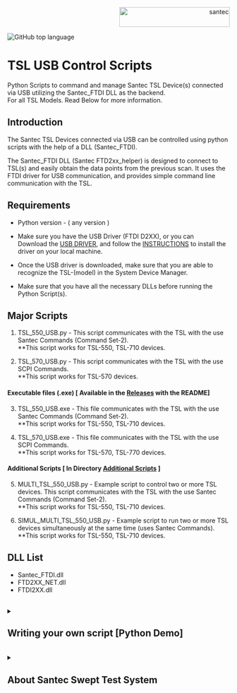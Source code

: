 <p align="right"> <a href="https://www.santec.com/jp/" target="_blank" rel="noreferrer"> <img src="https://www.santec.com/dcms_media/image/common_logo01.png" alt="santec" 
  width="250" height="45"/> </a> </p>

![GitHub top language](https://img.shields.io/github/languages/top/santec-corporation/TSL_USB_Control_Scripts?color=blue)


<h1>TSL USB Control Scripts</h1>

Python Scripts to command and manage Santec TSL Device(s) connected via USB utilizing the Santec_FTDI DLL as the backend. <br>
For all TSL Models. Read Below for more information.


<h2>Introduction</h2>

The Santec TSL Devices connected via USB can be controlled using python scripts with the help of a DLL (Santec_FTDI).

The Santec_FTDI DLL (Santec FTD2xx_helper) is designed to connect to TSL(s) and easily obtain the data points from the previous scan. It uses the FTDI driver for USB communication, and provides simple command line communication with the TSL.


<h2>Requirements</h2>

  - Python version - ( any version )

  - Make sure you have the USB Driver (FTDI D2XX), or you can<br>
    Download the [USB DRIVER](https://downloads.santec.com/files/downloadfile/6dbd36cd-a29e-4ca0-a894-8ba4e4fdf0c5), and follow the [INSTRUCTIONS](https://github.com/santec-corporation/TSL_USB_Control_Scripts/blob/ea5c7f016f391d65151b16d61111f892415adb49/DLL/USB_Driver_Installation.pdf) to install the driver on your local machine.

  - Once the USB driver is downloaded, make sure that you are able to recognize the TSL-(model) in the System Device Manager.

  - Make sure that you have all the necessary DLLs before running the Python Script(s).



<h2>Major Scripts</h2>

  1) TSL_550_USB.py  -  This script communicates with the TSL with the use Santec Commands (Command Set-2). <br>
**This script works for TSL-550, TSL-710 devices.

  2) TSL_570_USB.py  -  This script communicates with the TSL with the use SCPI Commands. <br>
**This script works for TSL-570 devices.


  #### Executable files (.exe)  [ Available in the [Releases](https://github.com/santec-corporation/TSL_USB_Control_Scripts/releases) with the README]
  3) TSL_550_USB.exe  -  This file communicates with the TSL with the use Santec Commands (Command Set-2). <br>
**This script works for TSL-550, TSL-710 devices.

  4) TSL_570_USB.exe  -  This file communicates with the TSL with the use SCPI Commands. <br>
**This script works for TSL-570, TSL-770 devices.


  #### Additional Scripts [ In Directory [Additional Scripts](https://github.com/santec-corporation/TSL_USB_Control_Scripts/tree/89912792db0268fdf18e949810e1efa820066026/Additional%20Scripts) ]
  
  5) MULTI_TSL_550_USB.py  -  Example script to control two or more TSL devices. This script communicates with the TSL with the use Santec Commands (Command Set-2). <br>
**This script works for TSL-550, TSL-710 devices.

  6) SIMUL_MULTI_TSL_550_USB.py  -  Example script to run two or more TSL devices simultaneously at the same time (uses Santec Commands). <br>
**This script works for TSL-550, TSL-710 devices.


<h2>DLL List</h2>

  - Santec_FTDI.dll
  - FTD2XX_NET.dll
  - FTDI2XX.dll
<br>

<details>
<summary><h2>Writing your own script [Python Demo]</h2> </summary>

1) Make sure that the DLL directory containing all the three DLLs in the same directory as your script.

2) Accessing the DLL,
    ```python
    assembly_path = r".\DLL"                                                
    sys.path.append(assembly_path)
    ref = clr.AddReference(r"Santec_FTDI")
    ```

3) Importing the namespace and creating an instance to the main class,
    ```python
    import Santec_FTDI as ftdi              # Santec_FTDI is the main namespace
    
    TSL = ftdi.FTD2xx_helper()              # TSL is an instance to the class FTD2xx_helper
    ```

4) To print the list of connected TSLs with their information (mainly Serial Number),
    Using the properties of the DLL (check the README of the DLL directory for more info)
    ```python
    for i in range(TSL.numDevices):
        print("Device Index: {}".format(i))
        print("Type: {}".format(TSL.ftdiDeviceList[i].Type))
        print("ID: {:x}".format(TSL.ftdiDeviceList[i].ID))
        print("Location ID: {:x}".format(TSL.ftdiDeviceList[i].LocId))
        print("Serial Number: {}".format(TSL.ftdiDeviceList[i].SerialNumber))
        print("Description: {}".format(TSL.ftdiDeviceList[i].Description))
        print("")
    ```

5) Creating a new instance to initialize and control the specific TSL device by passing the Serial Number as a parameter,
    ```python
    TSL = ftdi.FTD2xx_helper('15070009')        # Replace the with the Instrument Serial Number
    ```
    If you have more than one TSL connected,
    ```python
    TSL1 = ftdi.FTD2xx_helper('15070009')       # Replace the with the Instrument Serial Number
    TSL2 = ftdi.FTD2xx_helper('18060009')       # Replace the with the Instrument Serial Number
    .
    .
    TSLn = ftdi.FTD2xx_helper('00000000')
    ```

6) Use Query() method for querying or reading from the TSL by passing in the instrument command,
    ```python
    TSL.Query('*IDN?')                 # Outputs: SANTEC TSL-(ModelNo.), Serial Number, Version Number
    ```
    
    Moreover, for specifically querying or reading the device identification information, you can use the below method,
    ```python
    TSL.QueryIdn()                     # Outputs: SANTEC TSL-(ModelNo.), Serial Number, Version Number
    ```

7) Use Write() method for writing to the TSL,
    ```python
    TSL.Write('OP10')                   # Sets the Output power of TSL to 10dBm(or mW)
    ```

8) Reading the Wavelength data from the TSL, <br>

 - For TSL-550, TSL-710, using the GetAllDataPointsFromLastScan_SantecCommand() method,
    ```python
    Wavelength = [i/10000 for i in TSL.GetAllDataPointsFromLastScan_SantecCommand()]          
    print('\nWavelength data of TSL: \n', Wavelength)
    
    # Outputs: 
   Wavelength data of TSL:
   [1500.002, 1500.0958, 1500.2018,........, 1600]
    ```
- For TSL-570, using the GetAllDataPointsFromLastScan_SCPICommand() method,
    ```python
    Wavelength = [i/10000 for i in TSL.GetAllDataPointsFromLastScan_SCPICommand()]          
    print('\nWavelength data of TSL: \n', Wavelength)
    
    # Outputs: 
  Wavelength data of TSL:
  [1500.002, 1500.0958, 1500.2018,........, 1600]
    ```
  
9) To close the USB connection through the FTDI driver, any future commands sent will throw an exception, as the connection is closed,
    ```python
    TSL.CloseUSBConnection()
    ```
  </details> 
  
<br>
<details>
<summary><h2>About Santec Swept Test System</h2></summary>

### What is STS IL PDL ?
  The Swept Test System is the photonic solution by santec Corp. to perform Wavelength 
  Dependent Loss characterization of passive optical devices.
  It consists of:
  - A light source: santec’s Tunable Semiconductor Laser (TSL);
  - A power meter: santec’s Multi-port Power Meter (MPM);
   

### For more information on Swept Test System [CLICK HERE](https://inst.santec.com/products/componenttesting/sts)
</details>

